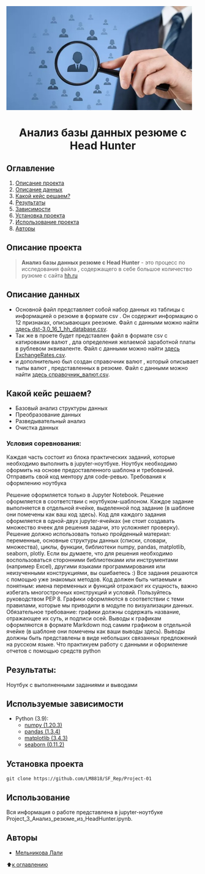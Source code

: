 ![](./images/hh.png)


# <center> Анализ базы данных резюме c Head Hunter </center>


## Оглавление
1. [Описание проекта](#Описание-проекта)
2. [Описание данных](#Описание-данных)
3. [Какой кейс решаем?](#Какой-кейс-решаем?)
4. [Результаты](#Результаты)
5. [Зависимости](#Зависимости)
6. [Установка проекта](#Установка-проекта)
7. [Использование проекта](#Использование-проекта)
8. [Авторы](#Авторы)

## Описание проекта

> **Анализ базы данных резюме c Head Hunter** - это процесс по исследования файла , содержащего в себе большое количество рузюме с сайта [hh.ru](https://hh.ru)

## Описание данных

* Основной файл представляет собой набор данных из таблицы с информацией о резюме в формате csv .
Он содержит информацию о 12 признаках, описывающих реезюме. Файл с данными можно найти [здесь dst-3.0_16_1_hh_database.csv](https://drive.google.com/file/d/1bvi19OBhrxKd9ZSrObqxGbb_UKH7JzZy/view?usp=drive_link).
* Так же в проете будет представлен файл  в формате csv с катировками валют , дла определения желаемой заработной платы в рублевом эквиваленте. Файл с данными можно найти [здесь ExchangeRates.csv](https://drive.google.com/file/d/1HDPxsLhY3xmQSVB07t0V3mHrRkq3dr7y/view?usp=drive_link). 
* и дополнительно был создан справочник валют , который описывает тыпы валют , представленных в резюме.  Файл с данными можно найти [здесь справочник_валют.csv](https://drive.google.com/file/d/1M9yvpDtZ3nOx9Q9upaJ_aPfv304GJYkp/view?usp=drive_link).  

## Какой кейс решаем?

* Базовый анализ структуры данных
* Преобразование данных
* Разведывательный анализ
* Очистка данных

### Условия соревнования:

Каждая часть состоит из блока практических заданий, которые необходимо выполнить в jupyter-ноутбуке.
Ноутбук необходимо оформить на основе предоставленного шаблона и требований.
Отправить свой код ментору для code-ревью.
Требования к оформлению ноутбука

Решение оформляется только в Jupyter Notebook.
Решение оформляется в соответствии с ноутбуком-шаблоном.
Каждое задание выполняется в отдельной ячейке, выделенной под задание (в шаблоне они помечены как ваш код здесь).
Код для каждого задания оформляется в одной-двух jupyter-ячейках (не стоит создавать множество ячеек для решения задачи, это усложняет проверку).
Решение должно использовать только пройденный материал: переменные, основные структуры данных (списки, словари, множества), циклы, функции, библиотеки numpy, pandas, matplotlib, seaborn, plotly. Если вы думаете, что для решения необходимо воспользоваться сторонними библиотеками или инструментами (например Excel), другими языками программирования или неизученными конструкциями, вы ошибаетесь :) Все задания решаются с помощью уже знакомых методов.
Код должен быть читаемым и понятным: имена переменных и функций отражают их сущность, важно избегать многострочных конструкций и условий.
Пользуйтесь руководством PEP 8.
Графики оформляются в соответствии с теми правилами, которые мы приводили в модуле по визуализации данных.
Обязательное требование: графики должны содержать название, отражающее их суть, и подписи осей.
Выводы к графикам оформляются в формате Markdown под самим графиком в отдельной ячейке (в шаблоне они помечены как ваши выводы здесь). Выводы должны быть представлены в виде небольших связанных предложений на русском языке.
Что практикуем
работу с данными и оформление отчетов с помощью средств python

## Результаты:

Ноутбук с выполненными заданиями и выводами

## Используемые зависимости
* Python (3.9):
    * [numpy (1.20.3)](https://numpy.org)
    * [pandas (1.3.4)](https://pandas.pydata.org)
    * [matplotlib (3.4.3)](https://matplotlib.org)
    * [seaborn (0.11.2)](https://seaborn.pydata.org)

## Установка проекта

```
git clone https://github.com/LM8818/SF_Rep/Project-01
```

## Использование
Вся информация о работе представлена в jupyter-ноутбуке Project_3_Анализ_резюме_из_HeadHunter.ipynb.

## Авторы

* [Мельникова Лали](https://t.me/melniklaly)

 

:arrow_up:[к оглавлению](https://github.com/LM8818/SF_Rep/tree/master/Project_Resume_Analysis/readme.md)
